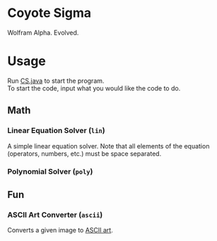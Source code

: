 # Coyote Sigma

Wolfram Alpha. Evolved.

# Usage
Run [CS.java](src/com/sine_labs/cs/CS.java) to start the program.  
To start the code, input what you would like the code to do.

## Math

### Linear Equation Solver (`lin`)
A simple linear equation solver.
Note that all elements of the equation (operators, numbers, etc.) must be space
separated.

### Polynomial Solver (`poly`)

## Fun

### ASCII Art Converter (`ascii`)
Converts a given image to [ASCII art](https://en.wikipedia.org/wiki/ASCII_art).  

